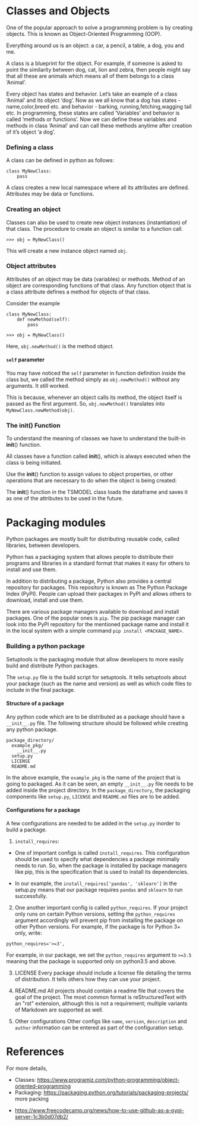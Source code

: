 # Classes and Objects

One of the popular approach to solve a programming problem is by creating objects. This is known as Object-Oriented Programming (OOP).

Everything around us is an object: a car, a pencil, a table, a dog, you and me.

A class is a blueprint for the object. For example, if someone is asked to point the similarity between dog, cat, lion and zebra, then people might say that all these are animals which means all of them belongs to a class ‘Animal’.

Every object has states and behavior. Let’s take an example of a class ‘Animal’ and its object ‘dog’. Now as we all know that a dog has states - name,color,breed etc. and behavior - barking, running,fetching,wagging tail etc. In programming, these states are called ‘Variables’ and behavior is called ‘methods or functions’. Now we can define these variables and methods in class ‘Animal’ and can call these methods anytime after creation of it’s object ‘a dog’.

### Defining a class

A class can be defined in python as follows:
```
class MyNewClass:
    pass
```
A class creates a new local namespace where all its attributes are defined. Attributes may be data or functions.

### Creating an object
Classes can also be used to create new object instances (instantiation) of that class. The procedure to create an object is similar to a function call.
```
>>> obj = MyNewClass()

```
This will create a new instance object named `obj`. 

### Object attributes
Attributes of an object may be data (variables) or methods. Method of an object are corresponding functions of that class. Any function object that is a class attribute defines a method for objects of that class.

Consider the example
```
class MyNewClass:
    def newMethod(self):
        pass

>>> obj = MyNewClass()
```
Here, `obj.newMethod()` is the method object.

#### `self` parameter
You may have noticed the `self` parameter in function definition inside the class but, we called the method simply as `obj.newMethod()` without any arguments. It still worked.

This is because, whenever an object calls its method, the object itself is passed as the first argument. So, `obj.newMethod()` translates into `MyNewClass.newMethod(obj)`.


### The __init__() Function
To understand the meaning of classes we have to understand the built-in __init__() function.

All classes have a function called __init__(), which is always executed when the class is being initiated.

Use the __init__() function to assign values to object properties, or other operations that are necessary to do when the object is being created:

The __init__() function in the TSMODEL class loads the dataframe and saves it as one of the attributes to be used in the future.


# Packaging modules
Python packages are mostly built for distributing reusable code, called libraries, between developers.

Python has a packaging system that allows people to distribute their programs and libraries in a standard format that makes it easy for others to install and use them.

In addition to distributing a package, Python also provides a central repository for packages. This repository is known as The Python Package Index (PyPI). People can upload their packages in PyPI and allows others to download, install and use them.

There are various package managers available to download and install packages. One of the popular ones is `pip`. The pip package manager can look into the PyPI repository for the mentioned package name and install it in the local system with a simple command `pip install <PACKAGE_NAME>`.

### Building a python package
Setuptools is the packaging module that allow developers to more easily build and distribute Python packages.

The `setup.py` file is the build script for setuptools. It tells setuptools about your package (such as the name and version) as well as which code files to include in the final package.

#### Structure of a package
Any python code which are to be distributed as a package should have a `__init__.py` file. The following structure should be followed while creating any python package.
```
package_directory/
  example_pkg/
    __init__.py
  setup.py
  LICENSE
  README.md
```
In the above example, the `example_pkg` is the name of the project that is going to packaged. As it can be seen, an empty `__init__.py` file needs to be added inside the project directory. In the `package_directory`, the packaging components like `setup.py`, `LICENSE` and `README.md` files are to be added.

#### Configurations for a package
A few configurations are needed to be added in the `setup.py` inorder to build a package.
1. `install_requires`:
- One of important configs is called `install_requires`. This configuration should be used to specify what dependencies a package minimally needs to run. So, when the package is installed by package managers like pip, this is the specification that is used to install its dependencies.

- In our example, the `install_requires['pandas', 'sklearn']` in the setup.py means that our package requires `pandas` and `sklearn` to run successfully.

2. One another important config is called `python_requires`. If your project only runs on certain Python versions, setting the `python_requires` argument accordingly will prevent pip from installing the package on other Python versions. For example, if the package is for Python 3+ only, write:
```
python_requires='>=3',
```
For example, in our package, we set the `python_requires` argument to `>=3.5` meaning that the package is supported only on python3.5 and above.

3. LICENSE
Every package should include a license file detailing the terms of distribution. It tells others how they can use your project.

4. README.md
All projects should contain a readme file that covers the goal of the project. The most common format is reStructuredText with an "rst" extension, although this is not a requirement; multiple variants of Markdown are supported as well.

5. Other configurations
Other configs like `name`, `version`, `description` and `author` information can be entered as part of the configuration setup.


# References
For more details, 
- Classes: https://www.programiz.com/python-programming/object-oriented-programming
- Packaging: https://packaging.python.org/tutorials/packaging-projects/
more packing
* https://www.freecodecamp.org/news/how-to-use-github-as-a-pypi-server-1c3b0d07db2/


